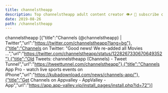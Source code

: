 ```yaml
---
title: channelstheapp
description: Top channelstheapp adult content creator 👁♐️ 👑 subscribe channelstheapp to my porn site below IG channelstheapp
date: 2019-08-26
path: /channelstheapp
---
```


channelstheapp
[{"title":"Channels (@channelstheapp) | Twitter","url":"https://twitter.com/channelstheapp?lang=bg"},{"title":"Channels on Twitter: \"Good news! We re-added all Movies ...","url":"https://twitter.com/channelstheapp/status/1228267330670649352"},{"title":"Old Tweets: channelstheapp (Channels) - Tweet Tunnel","url":"https://tweettunnel.com/channelstheapp"},{"title":"Channels App Pro - watch live sports events on iPhone","url":"https://kubadownload.com/news/channels-app/"},{"title":"Get Channels on Appvalley - AppValley - App","url":"https://app.app-valley.vip/install_pages/install.php?id=72"}]

